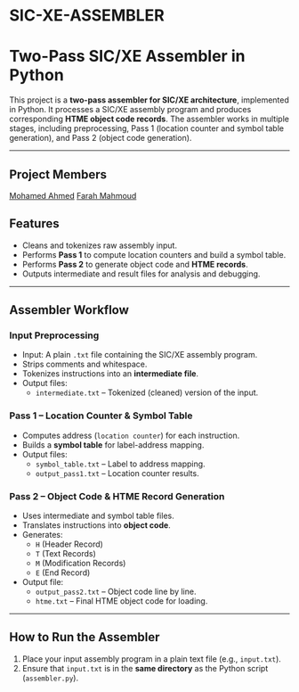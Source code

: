 # SIC-XE-ASSEMBLER
# Two-Pass SIC/XE Assembler in Python

This project is a **two-pass assembler for SIC/XE architecture**, implemented in Python. It processes a SIC/XE assembly program and produces corresponding **HTME object code records**. The assembler works in multiple stages, including preprocessing, Pass 1 (location counter and symbol table generation), and Pass 2 (object code generation).

---

## Project Members

[Mohamed Ahmed](https://github.com/mohamed-tageldeen)
[Farah Mahmoud](https://github.com/farah-mahmoudx)


##  Features

- Cleans and tokenizes raw assembly input.
- Performs **Pass 1** to compute location counters and build a symbol table.
- Performs **Pass 2** to generate object code and **HTME records**.
- Outputs intermediate and result files for analysis and debugging.

---

## Assembler Workflow

### Input Preprocessing

- Input: A plain `.txt` file containing the SIC/XE assembly program.
- Strips comments and whitespace.
- Tokenizes instructions into an **intermediate file**.
- Output files:
   - `intermediate.txt` – Tokenized (cleaned) version of the input.

### Pass 1 – Location Counter & Symbol Table

- Computes address (`location counter`) for each instruction.
- Builds a **symbol table** for label-address mapping.
- Output files:
  - `symbol_table.txt` – Label to address mapping.
  - `output_pass1.txt` – Location counter results.

### Pass 2 – Object Code & HTME Record Generation

- Uses intermediate and symbol table files.
- Translates instructions into **object code**.
- Generates:
  - `H` (Header Record)
  - `T` (Text Records)
  - `M` (Modification Records)
  - `E` (End Record)
- Output file:
  - `output_pass2.txt` – Object code line by line.
  - `htme.txt` – Final HTME object code for loading.

---

## How to Run the Assembler

1. Place your input assembly program in a plain text file (e.g., `input.txt`).
2. Ensure that `input.txt` is in the **same directory** as the Python script (`assembler.py`).



